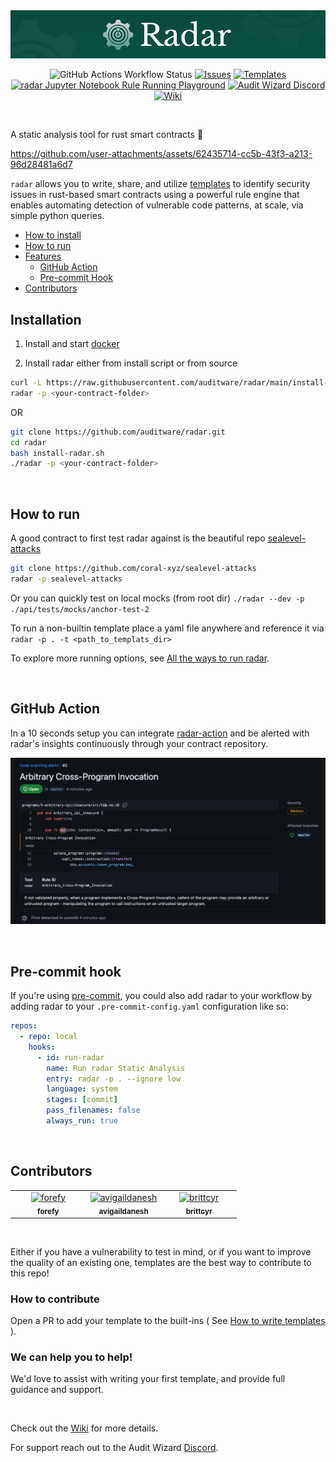 <br>
<br>

<p align="center">
  <img src="./static/radar.png" alt="radar">
</p>

<p align="center">
<img alt="GitHub Actions Workflow Status" src="https://img.shields.io/github/actions/workflow/status/auditware/radar/pytest.yml">
<a href="https://github.com/auditware/radar/issues/new/choose"><img alt="Issues" title="Issues" src="https://img.shields.io/github/issues-raw/auditware/radar"></a>
<a href="https://github.com/auditware/radar/tree/main/api/builtin_templates"><img alt="Templates" title="Templates" src="https://img.shields.io/github/directory-file-count/auditware/radar/api/builtin_templates?label=templates"></a>
<a href="https://mybinder.org/v2/gh/auditware/radar/HEAD?labpath=demo.ipynb"><img alt="radar Jupyter Notebook Rule Running Playground" title="radar Jupyter Notebook Rule Running Playground" src="https://img.shields.io/badge/launch-notebook-blue?link=https%3A%2F%2Fimg.shields.io%2Fbadge%2Ftext&logo=jupyter"></a>
<a href="https://discord.gg/8PTTMd96p4"><img alt="Audit Wizard Discord" title="Audit Wizard Discord" src="https://img.shields.io/discord/962101971081392128.svg?logo=discord"></a>
<a href="https://github.com/auditware/radar/wiki"><img alt="Wiki" title="Wiki" src="https://img.shields.io/badge/radar-Wiki-blue"></a>
</p>

<br>

A static analysis tool for rust smart contracts 🦀

https://github.com/user-attachments/assets/62435714-cc5b-43f3-a213-96d28481a6d7

`radar` allows you to write, share, and utilize [templates](https://github.com/auditware/radar/tree/main/api/builtin_templates) to identify security issues in rust-based smart contracts using a powerful rule engine that enables automating detection of vulnerable code patterns, at scale, via simple python queries.

- [How to install](#installation)
- [How to run](#how-to-run)
- [Features](#-github-action)
  - [GitHub Action](#-github-action)
  - [Pre-commit Hook](#-pre-commit-hook)
- [Contributors](#contributors)

## Installation

1. Install and start [docker](https://docs.docker.com/get-started/get-docker/)

2. Install radar either from install script or from source

```bash
curl -L https://raw.githubusercontent.com/auditware/radar/main/install-radar.sh | bash
radar -p <your-contract-folder>
```

OR

```bash
git clone https://github.com/auditware/radar.git
cd radar
bash install-radar.sh
./radar -p <your-contract-folder>
```

<br>

## How to run

A good contract to first test radar against is the beautiful repo [sealevel-attacks](https://github.com/coral-xyz/sealevel-attacks)

```bash
git clone https://github.com/coral-xyz/sealevel-attacks
radar -p sealevel-attacks
```

Or you can quickly test on local mocks (from root dir) `./radar --dev -p ./api/tests/mocks/anchor-test-2`

To run a non-builtin template place a yaml file anywhere and reference it via `radar -p . -t <path_to_templats_dir>`

To explore more running options, see [All the ways to run radar](https://github.com/auditware/radar/wiki/Running-Options).

<br>

## GitHub Action

In a 10 seconds setup you can integrate [radar-action](https://github.com/Auditware/radar-action) and be alerted with radar's insights continuously through your contract repository.

<p>
  <img src="./static/gh-action.png" alt="radar GitHub Action">
</p>

<br>

## Pre-commit hook

If you're using [pre-commit](https://pre-commit.com), you could also add radar to your workflow by adding radar to your `.pre-commit-config.yaml` configuration like so:

```yaml
repos:
  - repo: local
    hooks:
      - id: run-radar
        name: Run radar Static Analysis
        entry: radar -p . --ignore low
        language: system
        stages: [commit]
        pass_filenames: false
        always_run: true
```

<br>

## Contributors

<table>
  <tbody>
    <tr>
      <td align="center" valign="top" width="33.33%">
        <a href="https://github.com/forefy">
          <img src="https://avatars.githubusercontent.com/u/166978930?v=4" width="80" height="80" alt="forefy"/>
        </a>
        <br />
        <a href="https://github.com/forefy">
          <sub><b>forefy</b></sub>
        </a>
      </td>
      <td align="center" valign="top" width="33.33%">
        <a href="https://github.com/avigaildanesh">
          <img src="https://avatars.githubusercontent.com/u/118690295?v=4" width="80" height="80" alt="avigaildanesh"/>
        </a>
        <br />
        <a href="https://github.com/avigaildanesh">
          <sub><b>avigaildanesh</b></sub>
        </a>
      </td>
      <td align="center" valign="top" width="33.33%">
        <a href="https://github.com/brittcyr">
          <img src="https://avatars.githubusercontent.com/u/1320260?v=4" width="80" height="80" alt="brittcyr"/>
        </a>
        <br />
        <a href="https://github.com/brittcyr">
          <sub><b>brittcyr</b></sub>
        </a>
      </td>
    </tr>
  </tbody>
</table>


<br>

Either if you have a vulnerability to test in mind, or if you want to improve the quality of an existing one, templates are the best way to contribute to this repo!

### How to contribute

Open a PR to add your template to the built-ins ( See [How to write templates](https://github.com/auditware/radar/wiki/How-to-Write-Templates) ).


### We can help you to help!

We'd love to assist with writing your first template, and provide full guidance and support.

<br>

Check out the [Wiki](https://github.com/auditware/radar/wiki) for more details.

For support reach out to the Audit Wizard [Discord](https://discord.gg/8PTTMd96p4).
